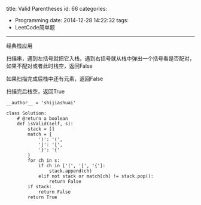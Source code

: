 title: Valid Parentheses
id: 66
categories:
  - Programming
date: 2014-12-28 14:22:32
tags:
 - LeetCode简单题
---

经典栈应用

<!--more-->

扫描串，遇到左括号就把它入栈，遇到右括号就从栈中弹出一个括号看是否配对，如果不配对或者此时栈空，返回False

如果扫描完成后栈中还有元素，返回False

扫描完后栈空，返回True

```
__author__ = 'shijiashuai'

class Solution:
    # @return a boolean
    def isValid(self, s):
        stack = []
        match = {
            ')': '(',
            ']': '[',
            '}': '{'
        }
        for ch in s:
            if ch in ['(', '[', '{']:
                stack.append(ch)
            elif not stack or match[ch] != stack.pop():
                return False
        if stack:
            return False
        return True
```